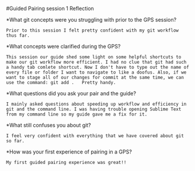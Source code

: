 #Guided Pairing session 1 Reflection

*What git concepts were you struggling with prior to the GPS session?

	Prior to this session I felt pretty confident with my git workflow thus far.

*What concepts were clarified during the GPS?

	This session our guide shed some light on some helpful shortcuts to make our git workflow more efficient. I had no clue that git had such a handy tab comlete shortcut. Now I don't have to type out the name of every file or folder I want to navigate to like a doofus. Also, if we want to stage all of our changes for commit at the same time, we can use the command: git add .   Pretty handy.

*What questions did you ask your pair and the guide?

	I mainly asked questions about speeding up workflow and efficiency in git and the command line. I was having trouble opening Sublime Text from my command line so my guide gave me a fix for it.

*What still confuses you about git?

	I feel very confident with everything that we have covered about git so far.

*How was your first experience of pairing in a GPS?

	My first guided pairing experience was great!! 


